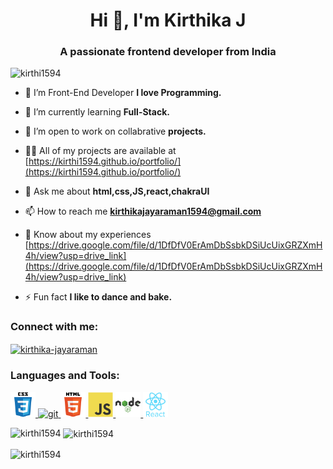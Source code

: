 <h1 align="center">Hi 👋, I'm Kirthika J</h1>
<h3 align="center">A passionate frontend developer from India</h3>

<p align="left"> <img src="https://komarev.com/ghpvc/?username=kirthi1594&label=Profile%20views&color=0e75b6&style=flat" alt="kirthi1594" /> </p>

- 🔭 I’m Front-End Developer **I love Programming.**

- 🌱 I’m currently learning **Full-Stack.**

- 👯 I’m open to work on collabrative **projects.**

- 👨‍💻 All of my projects are available at [https://kirthi1594.github.io/portfolio/](https://kirthi1594.github.io/portfolio/)

- 💬 Ask me about **html,css,JS,react,chakraUI**

- 📫 How to reach me **kirthikajayaraman1594@gmail.com**

- 📄 Know about my experiences [https://drive.google.com/file/d/1DfDfV0ErAmDbSsbkDSiUcUixGRZXmH4h/view?usp=drive_link](https://drive.google.com/file/d/1DfDfV0ErAmDbSsbkDSiUcUixGRZXmH4h/view?usp=drive_link)

- ⚡ Fun fact **I like to dance and bake.**

<h3 align="left">Connect with me:</h3>
<p align="left">
<a href="https://linkedin.com/in/kirthika-jayaraman" target="blank"><img align="center" src="https://raw.githubusercontent.com/rahuldkjain/github-profile-readme-generator/master/src/images/icons/Social/linked-in-alt.svg" alt="kirthika-jayaraman" height="30" width="40" /></a>
</p>

<h3 align="left">Languages and Tools:</h3>
<p align="left"> <a href="https://www.w3schools.com/css/" target="_blank" rel="noreferrer"> <img src="https://raw.githubusercontent.com/devicons/devicon/master/icons/css3/css3-original-wordmark.svg" alt="css3" width="40" height="40"/> </a> <a href="https://git-scm.com/" target="_blank" rel="noreferrer"> <img src="https://www.vectorlogo.zone/logos/git-scm/git-scm-icon.svg" alt="git" width="40" height="40"/> </a> <a href="https://www.w3.org/html/" target="_blank" rel="noreferrer"> <img src="https://raw.githubusercontent.com/devicons/devicon/master/icons/html5/html5-original-wordmark.svg" alt="html5" width="40" height="40"/> </a> <a href="https://developer.mozilla.org/en-US/docs/Web/JavaScript" target="_blank" rel="noreferrer"> <img src="https://raw.githubusercontent.com/devicons/devicon/master/icons/javascript/javascript-original.svg" alt="javascript" width="40" height="40"/> </a> <a href="https://nodejs.org" target="_blank" rel="noreferrer"> <img src="https://raw.githubusercontent.com/devicons/devicon/master/icons/nodejs/nodejs-original-wordmark.svg" alt="nodejs" width="40" height="40"/> </a> <a href="https://reactjs.org/" target="_blank" rel="noreferrer"> <img src="https://raw.githubusercontent.com/devicons/devicon/master/icons/react/react-original-wordmark.svg" alt="react" width="40" height="40"/> </a> </p>

<p><img align="left" src="https://github-readme-stats.vercel.app/api/top-langs?username=kirthi1594&show_icons=true&locale=en&layout=compact" alt="kirthi1594" /></p>

<p>&nbsp;<img align="center" src="https://github-readme-stats.vercel.app/api?username=kirthi1594&show_icons=true&locale=en" alt="kirthi1594" /></p>

<p><img align="center" src="https://github-readme-streak-stats.herokuapp.com/?user=kirthi1594&" alt="kirthi1594" /></p>

